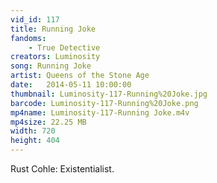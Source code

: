 ```yaml
---
vid_id: 117
title: Running Joke
fandoms:
    - True Detective
creators: Luminosity
song: Running Joke
artist: Queens of the Stone Age
date:   2014-05-11 10:00:00
thumbnail: Luminosity-117-Running%20Joke.jpg
barcode: Luminosity-117-Running%20Joke.png
mp4name: Luminosity-117-Running Joke.m4v
mp4size: 22.25 MB
width: 720
height: 404
---
```


Rust Cohle: Existentialist.
  